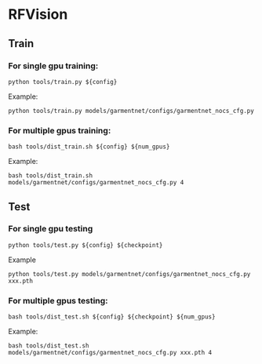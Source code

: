 # RFVision
## Train
### For single gpu training:
```
python tools/train.py ${config}
```

Example:
```
python tools/train.py models/garmentnet/configs/garmentnet_nocs_cfg.py
```


### For multiple gpus training:
```
bash tools/dist_train.sh ${config} ${num_gpus}
```
Example:

```
bash tools/dist_train.sh models/garmentnet/configs/garmentnet_nocs_cfg.py 4
```

## Test
### For single gpu testing
```
python tools/test.py ${config} ${checkpoint}
```
Example
```
python tools/test.py models/garmentnet/configs/garmentnet_nocs_cfg.py xxx.pth
```

### For multiple gpus testing:
```
bash tools/dist_test.sh ${config} ${checkpoint} ${num_gpus}
```
Example:

```
bash tools/dist_test.sh models/garmentnet/configs/garmentnet_nocs_cfg.py xxx.pth 4
```